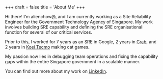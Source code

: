 +++
draft = false
title = 'About Me'
+++

Hi there! I'm alienchow@, and I am currently working as a Site Reliability
Engineer for the Government Technology Agency of Singapore. My work involves
building SRE capability and defining the SRE organisational function for
several of our critical services.

Prior to this, I worked for 7 years as an SRE in Google, 2 years in
[Grab](https://engineering.grab.com/authors#lian-yuanlin), and 2 years in
[Koei Tecmo](https://www.koeitecmo.com.sg/) making cat games.

My passion now lies in debugging team operations and fixing the capability
gaps within the entire Singapore government in a scalable manner.

You can find out more about my work on
[LinkedIn](https://sg.linkedin.com/in/lianyuanlin).

